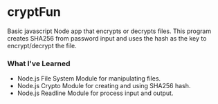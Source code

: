 # cryptFun
Basic javascript Node app that encrypts or decrypts files.
This program creates SHA256 from password input and uses the hash as the key to encrypt/decrypt the file.

### What I've Learned
* Node.js File System Module for manipulating files.
* Node.js Crypto Module for creating and using SHA256 hash.
* Node.js Readline Module for process input and output.
